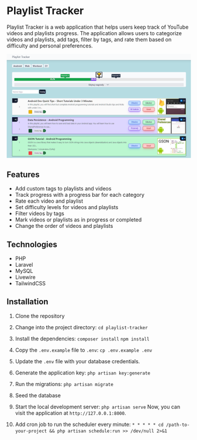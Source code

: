 # Playlist Tracker

Playlist Tracker is a web application that helps users keep track of YouTube videos and playlists progress. The application allows users to categorize videos and playlists, add tags, filter by tags, and rate them based on difficulty and personal preferences.

![Playlist Tracker Screenshot](/preview.png?raw=true "Playlist Tracker Screenshot")

## Features

- Add custom tags to playlists and videos
- Track progress with a progress bar for each category
- Rate each video and playlist
- Set difficulty levels for videos and playlists
- Filter videos by tags
- Mark videos or playlists as in progress or completed
- Change the order of videos and playlists

## Technologies

- PHP
- Laravel
- MySQL
- Livewire
- TailwindCSS

## Installation

1. Clone the repository

2. Change into the project directory:
`cd playlist-tracker`

3. Install the dependencies:
`composer install`
`npm install`


4. Copy the `.env.example` file to `.env`: 
`cp .env.example .env`

5. Update the `.env` file with your database credentials.

6. Generate the application key:
`php artisan key:generate`

7. Run the migrations:
`php artisan migrate`

8. Seed the database

9. Start the local development server:
`php artisan serve`
Now, you can visit the application at `http://127.0.0.1:8000`.

10. Add cron job to run the scheduler every minute:
`* * * * * cd /path-to-your-project && php artisan schedule:run >> /dev/null 2>&1`
